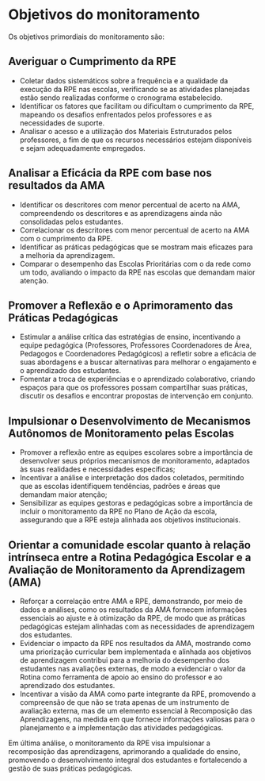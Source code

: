# Objetivos do monitoramento

Os objetivos primordiais do monitoramento são:

## Averiguar o Cumprimento da RPE

- Coletar dados sistemáticos sobre a frequência e a qualidade da execução da RPE nas escolas, verificando se as atividades planejadas estão sendo realizadas conforme o cronograma estabelecido.
- Identificar os fatores que facilitam ou dificultam o cumprimento da RPE, mapeando os desafios enfrentados pelos professores e as necessidades de suporte.
- Analisar o acesso e a utilização dos Materiais Estruturados pelos professores, a fim de que os recursos necessários estejam disponíveis e sejam adequadamente empregados.

## Analisar a Eficácia da RPE com base nos resultados da AMA

- Identificar os descritores com menor percentual de acerto na AMA, compreendendo os descritores e as aprendizagens ainda não consolidadas pelos estudantes.
- Correlacionar os descritores com menor percentual de acerto na AMA com o cumprimento da RPE.
- Identificar as práticas pedagógicas que se mostram mais eficazes para a melhoria da aprendizagem.
- Comparar o desempenho das Escolas Prioritárias com o da rede como um todo, avaliando o impacto da RPE nas escolas que demandam maior atenção.

## Promover a Reflexão e o Aprimoramento das Práticas Pedagógicas

- Estimular a análise crítica das estratégias de ensino, incentivando a equipe pedagógica (Professores, Professores Coordenadores de Área, Pedagogos e Coordenadores Pedagógicos) a refletir sobre a eficácia de suas abordagens e a buscar alternativas para melhorar o engajamento e o aprendizado dos estudantes.
- Fomentar a troca de experiências e o aprendizado colaborativo, criando espaços para que os professores possam compartilhar suas práticas, discutir os desafios e encontrar propostas de intervenção em conjunto.

## Impulsionar o Desenvolvimento de Mecanismos Autônomos de Monitoramento pelas Escolas

- Promover a reflexão entre as equipes escolares sobre a importância de desenvolver seus próprios mecanismos de monitoramento, adaptados às suas realidades e necessidades específicas;
- Incentivar a análise e interpretação dos dados coletados, permitindo que as escolas identifiquem tendências, padrões e áreas que demandam maior atenção;
- Sensibilizar as equipes gestoras e pedagógicas sobre a importância de incluir o monitoramento da RPE no Plano de Ação da escola, assegurando que a RPE esteja alinhada aos objetivos institucionais.

## Orientar a comunidade escolar quanto à relação intrínseca entre a Rotina Pedagógica Escolar e a Avaliação de Monitoramento da Aprendizagem (AMA)

- Reforçar a correlação entre AMA e RPE, demonstrando, por meio de dados e análises, como os resultados da AMA fornecem informações essenciais ao ajuste e à otimização da RPE, de modo que as práticas pedagógicas estejam alinhadas com as necessidades de aprendizagem dos estudantes.
- Evidenciar o impacto da RPE nos resultados da AMA, mostrando como uma priorização curricular bem implementada e alinhada aos objetivos de aprendizagem contribui para a melhoria do desempenho dos estudantes nas avaliações externas, de modo a evidenciar o valor da Rotina como ferramenta de apoio ao ensino do professor e ao aprendizado dos estudantes.
- Incentivar a visão da AMA como parte integrante da RPE, promovendo a compreensão de que não se trata apenas de um instrumento de avaliação externa, mas de um elemento essencial à Recomposição das Aprendizagens, na medida em que fornece informações valiosas para o planejamento e a implementação das atividades pedagógicas.

Em última análise, o monitoramento da RPE visa impulsionar a recomposição das aprendizagens, aprimorando a qualidade do ensino, promovendo o desenvolvimento integral dos estudantes e fortalecendo a gestão de suas práticas pedagógicas.
